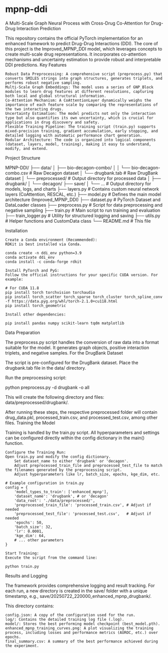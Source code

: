 # mpnp-ddi
A Multi-Scale Graph Neural Process with Cross-Drug Co-Attention for Drug-Drug Interaction Prediction

This repository contains the official PyTorch implementation for an enhanced framework to predict Drug-Drug Interactions (DDI). The core of this project is the Improved_MPNP_DDI model, which leverages concepts to create multi-scale drug representations. It incorporates co-attention mechanisms and uncertainty estimation to provide robust and interpretable DDI predictions.
Key Features

    Robust Data Preprocessing: A comprehensive script (preprocess.py) that converts SMILES strings into graph structures, generates triplets, and performs robust negative sampling.
    Multi-Scale Graph Embeddings: The model uses a series of GNP_Block modules to learn drug features at different resolutions, capturing both local and global structural information.
    Co-Attention Mechanism: A CoAttentionLayer dynamically weighs the importance of each feature scale by comparing the representations of the two interacting drugs.
    Uncertainty Estimation: The model predicts not only the interaction type but also quantifies its own uncertainty, which is crucial for applications in drug discovery and safety.
    Flexible Training Pipeline: The training script (train.py) supports mixed-precision training, gradient accumulation, early stopping, and detailed logging with automatic performance chart generation.
    Modular Architecture: The code is organized into logical components (dataset, layers, model, training), making it easy to understand, modify, and extend.

Project Structure

MPNP-DDI/
├── data/
│   ├── bio-decagon-combo/
│   │   └── bio-decagon-combo.csv   # Raw Decagon dataset
│   └── drugbank.tab                # Raw DrugBank dataset
│   └── preprocessed/               # Output directory for processed data
│       ├── drugbank/
│       └── decagon/
├── save/
│   └── ...                         # Output directory for models, logs, and charts
├── layers.py                       # Contains custom neural network layers (CoAttention, RESCAL, etc.)
├── model.py                        # Defines the main model architecture (Improved_MPNP_DDI)
├── dataset.py                      # PyTorch Dataset and DataLoader classes
├── preprocess.py                   # Script for data preprocessing and negative sampling
├── train.py                        # Main script to run training and evaluation
├── train_logger.py                 # Utility for structured logging and saving
├── utils.py                        # Helper functions and CustomData class
└── README.md                       # This file

Installation

    Create a Conda environment (Recommended):
    RDKit is best installed via Conda.

    conda create -n ddi_env python=3.9
    conda activate ddi_env
    conda install -c conda-forge rdkit

    Install PyTorch and PyG:
    Follow the official instructions for your specific CUDA version. For example:

    # For CUDA 11.8
    pip install torch torchvision torchaudio
    pip install torch_scatter torch_sparse torch_cluster torch_spline_conv -f https://data.pyg.org/whl/torch-2.1.0+cu118.html
    pip install torch_geometric

    Install other dependencies:

    pip install pandas numpy scikit-learn tqdm matplotlib

Data Preparation

The preprocess.py script handles the conversion of raw data into a format suitable for the model. It generates graph objects, positive interaction triplets, and negative samples.
For the DrugBank Dataset

The script is pre-configured for the DrugBank dataset. Place the drugbank.tab file in the data/ directory.

Run the preprocessing script:

python preprocess.py -d drugbank -o all

This will create the following directory and files: data/preprocessed/drugbank/.

After running these steps, the respective preprocessed folder will contain drug_data.pkl, processed_train.csv, and processed_test.csv, among other files.
Training the Model

Training is handled by the train.py script. All hyperparameters and settings can be configured directly within the config dictionary in the main() function.

    Configure the Training Run:
    Open train.py and modify the config dictionary.
        Set dataset_name to either 'drugbank' or 'decagon'.
        Adjust preprocessed_train_file and preprocessed_test_file to match the filenames generated by the preprocessing script.
        Adjust hyperparameters like lr, batch_size, epochs, kge_dim, etc.

    # Example configuration in train.py
    config = {
        'model_types_to_train': ['enhanced_mpnp'],
        'dataset_name': 'drugbank', # or 'decagon'
        'data_root': './data/preprocessed/',
        'preprocessed_train_file': 'processed_train.csv', # Adjust if needed
        'preprocessed_test_file': 'processed_test.csv',   # Adjust if needed
        'epochs': 50,
        'batch_size': 32,
        'lr': 0.0001,
        'kge_dim': 64,
        # ... other parameters
    }

    Start Training:
    Execute the script from the command line:

    python train.py

Results and Logging

The framework provides comprehensive logging and result tracking. For each run, a new directory is created in the save/ folder with a unique timestamp, e.g., save/20250722_220000_enhanced_mpnp_drugbank/.

This directory contains:

    config.json: A copy of the configuration used for the run.
    log/: Contains the detailed training log file (.log).
    model/: Stores the best performing model checkpoint (best_model.pth).
    enhanced_mpnp_training_curves.png: A plot visualizing the training process, including losses and performance metrics (AUROC, etc.) over epochs.
    final_summary.csv: A summary of the best performance achieved during the experiment.

